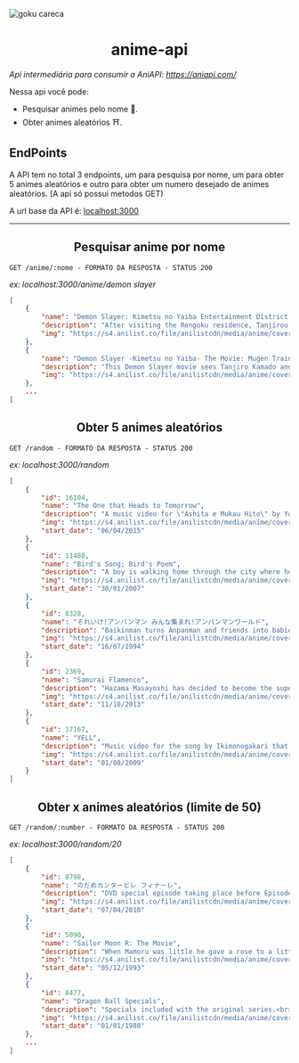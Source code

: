 ![goku careca](https://scontent.fbat1-1.fna.fbcdn.net/v/t1.18169-9/25660201_1538102879578655_255806531285803801_n.jpg?_nc_cat=101&ccb=1-5&_nc_sid=8bfeb9&_nc_eui2=AeG8pA4K9HP3X9i17KwG2uJFxyMwh7xZz7bHIzCHvFnPtus8mxP2udaBp5sGpxOEI2vb87cFTHoWos3mJpyifYOa&_nc_ohc=eEChrTU56hQAX8bzecS&_nc_ht=scontent.fbat1-1.fna&oh=00_AT-T6quiIVTSjckXLTC-pyx6dCq1vwQ4q7sfsVfwGb2QEg&oe=624F5801)
# <center>anime-api</center>

*Api intermediária para consumir a AniAPI: https://aniapi.com/*

Nessa api você pode:

 - Pesquisar animes pelo nome 🥷.
 - Obter animes aleatórios ⛩️.



## EndPoints
A API tem no total 3 endpoints, um para pesquisa por nome, um para obter 5 animes aleatórios e outro para obter um numero desejado de animes aleatórios. (A api só possui metodos GET)

A url base da API é: [localhost:3000](localhost:3000)
<hr>

## <center>Pesquisar anime por nome</center>

`GET /anime/:nome - FORMATO DA RESPOSTA - STATUS 200`

*ex: localhost:3000/anime/demon slayer*

```json
[
	{
		"name": "Demon Slayer: Kimetsu no Yaiba Entertainment District Arc",
		"description": "After visiting the Rengoku residence, Tanjirou and his comrades volunteer for a mission within the Entertainment District, a place where desires are sold and demons dwell. They journey alongside the flashy Sound Hashira, Tengen Uzui, in search of a monstrous foe terrorizing the town. Sworn to slay creatures of the night, the hunt continues.\n<br><br>\n(Source: Funimation)\n<br><br>\n<i>Note:<br>\n- The first episode aired with a runtime of ~47 minutes.<br>\n- The last episode aired with a runtime of ~33 minutes.</i>",
		"img": "https://s4.anilist.co/file/anilistcdn/media/anime/cover/medium/bx142329-Oa6NT07c5KOn.jpg"
	},
	{
		"name": "Demon Slayer -Kimetsu no Yaiba- The Movie: Mugen Train",
		"description": "This Demon Slayer movie sees Tanjiro Kamado and friends from the Demon Slayer corps board the Infinity Train on a new mission to investigate a mysterious series of disappearances, perpetrated by a demon who has been tormenting people and killing the demon slayers who oppose it.",
		"img": "https://s4.anilist.co/file/anilistcdn/media/anime/cover/medium/bx112151-1qlQwPB1RrJe.png"
	},
	...
]
```
## <center>Obter 5 animes aleatórios</center>

`GET /random - FORMATO DA RESPOSTA - STATUS 200`

*ex: localhost:3000/random*
```json
[
	{
		"id": 16104,
		"name": "The One that Heads to Tomorrow",
		"description": "A music video for \"Ashita e Mukau Hito\" by Yoshiko Hanzaki.",
		"img": "https://s4.anilist.co/file/anilistcdn/media/anime/cover/medium/104096-ckjPWsSgBnsg.jpg",
		"start_date": "06/04/2015"
	},
	{
		"id": 11480,
		"name": "Bird's Song; Bird's Poem",
		"description": "A boy is walking home through the city where he finds a new path that he follows. It starts to rain and he sheeks shelter with the aid of a girl. He falls in love with the girl. He gets a feather, and if he always carries it, they will meet again. He returns to his home following the path, but the next day he cant find it again. Time progresses and he forgets the girl. 50 years later he returns to the same city and he dreams of the girl. He is still dutifully carrying the feather. <br><br>\nWritten, drawn, and directed by famed illustrator Yoshitaka Amano. <br><br>\n(Source: AniDB, ANN) ",
		"img": "https://s4.anilist.co/file/anilistcdn/media/anime/cover/medium/b5819-C0s7Hxz8lQBC.png",
		"start_date": "30/01/2007"
	},
	{
		"id": 8328,
		"name": "それいけ!アンパンマン みんな集まれ!アンパンマンワールド",
		"description": "Baikinman turns Anpanman and friends into babies by using the red water from a mysterious fountain that turns anyone who touches it into a baby.<br>\n<br>\n<i>Some sources list the movie having 3 episodes that total of 30min</i>",
		"img": "https://s4.anilist.co/file/anilistcdn/media/anime/cover/medium/b143548-yvvQsbQfvz06.jpg",
		"start_date": "16/07/1994"
	},
	{
		"id": 2369,
		"name": "Samurai Flamenco",
		"description": "Hazama Masayoshi has decided to become the superhero Samurai Flamenco in spite of having no special abilities or modifications. Goto Hidenori is a police officer who learns his secret identity by chance, which causes him all sorts of trouble.\n<br><br>\n(Source: Anime News Network)",
		"img": "https://s4.anilist.co/file/anilistcdn/media/anime/cover/medium/bx19365-Q6AIDGI2139N.jpg",
		"start_date": "11/10/2013"
	},
	{
		"id": 17167,
		"name": "YELL",
		"description": "Music video for the song by Ikimonogakari that was featured on NHK's Minna no Uta program.",
		"img": "https://s4.anilist.co/file/anilistcdn/media/anime/cover/medium/b145374-CqPLQY4Oi3oW.png",
		"start_date": "01/08/2009"
	}
]
```

## <center>Obter x animes aleatórios (limite de 50)</center>

`GET /random/:number - FORMATO DA RESPOSTA - STATUS 200`

*ex: localhost:3000/random/20*
```json
[
	{
		"id": 8798,
		"name": "のだめカンタービレ フィナーレ",
		"description": "DVD special episode taking place before Episode 1 of Finale that focuses on Miki Kiyora making it to the final round of a competition in Paris.\n\n(Source: Wiki)",
		"img": "https://s4.anilist.co/file/anilistcdn/media/anime/cover/medium/nx8038-b8K9nnetX8Xx.jpg",
		"start_date": "07/04/2010"
	},
	{
		"id": 5090,
		"name": "Sailor Moon R: The Movie",
		"description": "When Mamoru was little he gave a rose to a little boy named Fiore. Fiore promised that one day he would bring Mamoru lots of flowers. Now Fiore has come back to earth but his intentions are not merely to fulfil a promise...\n<br><br>\n(Source: Anime News Network)",
		"img": "https://s4.anilist.co/file/anilistcdn/media/anime/cover/medium/bx531-UMYCfO107YQO.jpg",
		"start_date": "05/12/1993"
	},
	{
		"id": 8477,
		"name": "Dragon Ball Specials",
		"description": "Specials included with the original series.<br><br><strong>Goku no Koutsuuanzen</strong> (Goku's Traffic Safety)<br>\nGoku is heading to West City to attend Bulma's birthday party, and on the way he ends up learning the rules for getting through traffic. The movie was for children to watch so it would teach them how to get across a pedestrian crossing.<br><br><strong>Goku no Shouboutai</strong> (Goku's Fire Brigade)<br>\nAn episode for kids where Goku and the others work for the Fire brigade and explain how avoid problems with fire.",
		"img": "https://s4.anilist.co/file/anilistcdn/media/anime/cover/medium/2520.jpg",
		"start_date": "01/01/1988"
	},
	...
]
```

